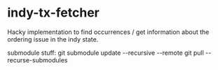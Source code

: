 # indy-tx-fetcher

Hacky implementation to find occurrences / get information about the ordering issue in the indy state.


submodule stuff:
git submodule update --recursive --remote
git pull --recurse-submodules
